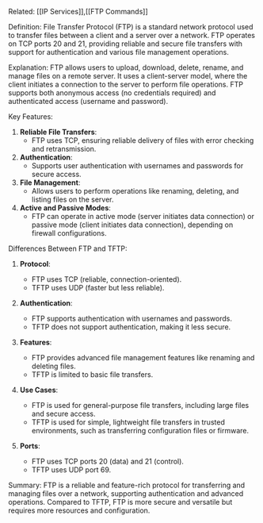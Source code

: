 Related: [[IP Services]],[[FTP Commands]]

Definition:
File Transfer Protocol (FTP) is a standard network protocol used to transfer files between a client and a server over a network. FTP operates on TCP ports 20 and 21, providing reliable and secure file transfers with support for authentication and various file management operations.

Explanation:
FTP allows users to upload, download, delete, rename, and manage files on a remote server. It uses a client-server model, where the client initiates a connection to the server to perform file operations. FTP supports both anonymous access (no credentials required) and authenticated access (username and password).

Key Features:
1. **Reliable File Transfers**:
   - FTP uses TCP, ensuring reliable delivery of files with error checking and retransmission.
2. **Authentication**:
   - Supports user authentication with usernames and passwords for secure access.
3. **File Management**:
   - Allows users to perform operations like renaming, deleting, and listing files on the server.
4. **Active and Passive Modes**:
   - FTP can operate in active mode (server initiates data connection) or passive mode (client initiates data connection), depending on firewall configurations.

Differences Between FTP and TFTP:
1. **Protocol**:
   - FTP uses TCP (reliable, connection-oriented).
   - TFTP uses UDP (faster but less reliable).

2. **Authentication**:
   - FTP supports authentication with usernames and passwords.
   - TFTP does not support authentication, making it less secure.

3. **Features**:
   - FTP provides advanced file management features like renaming and deleting files.
   - TFTP is limited to basic file transfers.

4. **Use Cases**:
   - FTP is used for general-purpose file transfers, including large files and secure access.
   - TFTP is used for simple, lightweight file transfers in trusted environments, such as transferring configuration files or firmware.

5. **Ports**:
   - FTP uses TCP ports 20 (data) and 21 (control).
   - TFTP uses UDP port 69.

Summary:
FTP is a reliable and feature-rich protocol for transferring and managing files over a network, supporting authentication and advanced operations. Compared to TFTP, FTP is more secure and versatile but requires more resources and configuration.